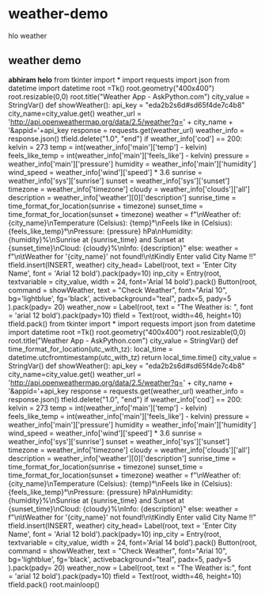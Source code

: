 # weather-demo
hlo  weather
## weather demo 
**abhiram helo**
from tkinter import *
import requests
import json
from datetime import datetime
root =Tk()
root.geometry("400x400") 
root.resizable(0,0) 
root.title("Weather App - AskPython.com")
city_value = StringVar()
def showWeather():
    api_key = "eda2b2s6d#sd65f4de7c4b8"   
    city_name=city_value.get()
    weather_url = 'http://api.openweathermap.org/data/2.5/weather?q=' + city_name + '&appid='+api_key
    response = requests.get(weather_url)
    weather_info = response.json()
    tfield.delete("1.0", "end") 
    if weather_info['cod'] == 200:
        kelvin = 273 
        temp = int(weather_info['main']['temp'] - kelvin)            
        feels_like_temp = int(weather_info['main']['feels_like'] - kelvin)
        pressure = weather_info['main']['pressure']
        humidity = weather_info['main']['humidity']
        wind_speed = weather_info['wind']['speed'] * 3.6
        sunrise = weather_info['sys']['sunrise']
        sunset = weather_info['sys']['sunset']
        timezone = weather_info['timezone']
        cloudy = weather_info['clouds']['all']
        description = weather_info['weather'][0]['description']
        sunrise_time = time_format_for_location(sunrise + timezone)
        sunset_time = time_format_for_location(sunset + timezone)
        weather = f"\nWeather of: {city_name}\nTemperature (Celsius): {temp}°\nFeels like in (Celsius): {feels_like_temp}°\nPressure: {pressure} hPa\nHumidity: {humidity}%\nSunrise at {sunrise_time} and Sunset at {sunset_time}\nCloud: {cloudy}%\nInfo: {description}"
    else:
        weather = f"\n\tWeather for '{city_name}' not found!\n\tKindly Enter valid City Name !!" 
    tfield.insert(INSERT, weather) 
city_head= Label(root, text = 'Enter City Name', font = 'Arial 12 bold').pack(pady=10) 
inp_city = Entry(root, textvariable = city_value,  width = 24, font='Arial 14 bold').pack()
Button(root, command = showWeather, text = "Check Weather", font="Arial 10", bg='lightblue', fg='black', activebackground="teal", padx=5, pady=5 ).pack(pady= 20)
weather_now = Label(root, text = "The Weather is: ", font = 'arial 12 bold').pack(pady=10)
tfield = Text(root, width=46, height=10)
tfield.pack()
from tkinter import *
import requests
import json
from datetime import datetime
root =Tk()
root.geometry("400x400") 
root.resizable(0,0) 
root.title("Weather App - AskPython.com")
city_value = StringVar()
def time_format_for_location(utc_with_tz):
    local_time = datetime.utcfromtimestamp(utc_with_tz)
    return local_time.time()
city_value = StringVar()
def showWeather():
    api_key = "eda2b2s6d#sd65f4de7c4b8" 
    city_name=city_value.get()
    weather_url = 'http://api.openweathermap.org/data/2.5/weather?q=' + city_name + '&appid='+api_key
    response = requests.get(weather_url)
    weather_info = response.json()
    tfield.delete("1.0", "end") 
    if weather_info['cod'] == 200:
        kelvin = 273 
        temp = int(weather_info['main']['temp'] - kelvin)                               
        feels_like_temp = int(weather_info['main']['feels_like'] - kelvin)
        pressure = weather_info['main']['pressure']
        humidity = weather_info['main']['humidity']
        wind_speed = weather_info['wind']['speed'] * 3.6
        sunrise = weather_info['sys']['sunrise']
        sunset = weather_info['sys']['sunset']
        timezone = weather_info['timezone']
        cloudy = weather_info['clouds']['all']
        description = weather_info['weather'][0]['description']
        sunrise_time = time_format_for_location(sunrise + timezone)
        sunset_time = time_format_for_location(sunset + timezone)
        weather = f"\nWeather of: {city_name}\nTemperature (Celsius): {temp}°\nFeels like in (Celsius): {feels_like_temp}°\nPressure: {pressure} hPa\nHumidity: {humidity}%\nSunrise at {sunrise_time} and Sunset at {sunset_time}\nCloud: {cloudy}%\nInfo: {description}"
    else:
        weather = f"\n\tWeather for '{city_name}' not found!\n\tKindly Enter valid City Name !!"
    tfield.insert(INSERT, weather)
city_head= Label(root, text = 'Enter City Name', font = 'Arial 12 bold').pack(pady=10) 
inp_city = Entry(root, textvariable = city_value,  width = 24, font='Arial 14 bold').pack()
Button(root, command = showWeather, text = "Check Weather", font="Arial 10", bg='lightblue', fg='black', activebackground="teal", padx=5, pady=5 ).pack(pady= 20)
weather_now = Label(root, text = "The Weather is:", font = 'arial 12 bold').pack(pady=10)
tfield = Text(root, width=46, height=10)
tfield.pack()
root.mainloop()
